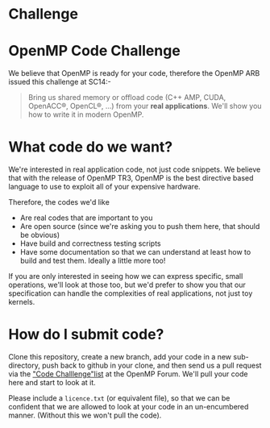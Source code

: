 Challenge
=========
# OpenMP Code Challenge
We believe that OpenMP is ready for your code, therefore the OpenMP ARB issued
this challenge at SC14:-

> Bring us shared memory or offload code (C++ AMP, CUDA, OpenACC&reg;,
> OpenCL&reg;, ...) from your **real applications**. We'll show you how to
> write it in modern OpenMP.

# What code do we want?  
We're interested in real application code, not just code snippets. We
believe that with the release of OpenMP TR3, OpenMP is the best
directive based language to use to exploit all of your expensive
hardware.

Therefore, the codes we'd like 

* Are real codes that are important to you
* Are open source (since we're asking you to push them here, that should be
obvious)
* Have build and correctness testing scripts
* Have some documentation so that we can understand at least how to
build and test them. Ideally a little more too!

If you are only interested in seeing how we can express specific,
small operations, we'll look at those too, but we'd prefer to show you
that our specification can handle the complexities of real
applications, not just toy kernels.

# How do I submit code?  

Clone this repository, create a new branch, add your code in a new
sub-directory, push back to github in your clone, and then send us a
pull request via the ["Code Challlenge"list](http://openmp.org/forum/viewforum.php?f=15) at the OpenMP
Forum. We'll pull your code here and start to look at it.

Please include a `licence.txt` (or equivalent file), so that we can be
confident that we are allowed to look at your code in an un-encumbered
manner. (Without this we won't pull the code).

